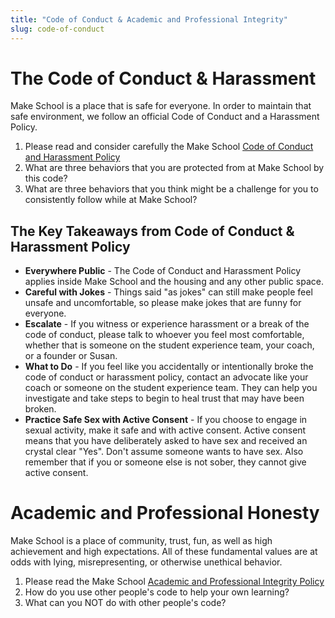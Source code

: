 ```yaml
---
title: "Code of Conduct & Academic and Professional Integrity"
slug: code-of-conduct
---
```


# The Code of Conduct & Harassment

Make School is a place that is safe for everyone. In order to maintain that safe environment, we follow an official Code of Conduct and a Harassment Policy.

1. Please read and consider carefully the Make School [Code of Conduct and Harassment Policy](https://github.com/MakeSchool/Code-of-Conduct-Diversity-and-Inclusion#diversity-and-inclusion-statement)
1. What are three behaviors that you are protected from at Make School by this code?
1. What are three behaviors that you think might be a challenge for you to consistently follow while at Make School?

## The Key Takeaways from Code of Conduct & Harassment Policy

* **Everywhere Public** - The Code of Conduct and Harassment Policy applies inside Make School and the housing and any other public space.
* **Careful with Jokes** - Things said "as jokes" can still make people feel unsafe and uncomfortable, so please make jokes that are funny for everyone.
* **Escalate** - If you witness or experience harassment or a break of the code of conduct, please talk to whoever you feel most comfortable, whether that is someone on the student experience team, your coach, or a founder or Susan.
* **What to Do** - If you feel like you accidentally or intentionally broke the code of conduct or harassment policy, contact an advocate like your coach or someone on the student experience team. They can help you investigate and take steps to begin to heal trust that may have been broken.
* **Practice Safe Sex with Active Consent** - If you choose to engage in sexual activity, make it safe and with active consent. Active consent means that you have deliberately asked to have sex and received an crystal clear "Yes". Don't assume someone wants to have sex. Also remember that if you or someone else is not sober, they cannot give active consent.

# Academic and Professional Honesty

Make School is a place of community, trust, fun, as well as high achievement and high expectations. All of these fundamental values are at odds with lying, misrepresenting, or otherwise unethical behavior.

1. Please read the Make School [Academic and Professional Integrity Policy ](https://docs.google.com/document/d/1stpigaUE3mdG2l986wOwUlX_-Jl3yZDYC5P0tILV-U4/edit)
1. How do you use other people's code to help your own learning?
1. What can you NOT do with other people's code?
